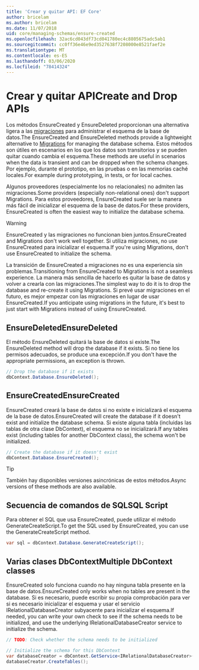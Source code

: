 ```yaml
---
title: 'Crear y quitar API: EF Core'
author: bricelam
ms.author: bricelam
ms.date: 11/07/2018
uid: core/managing-schemas/ensure-created
ms.openlocfilehash: 32ac6cd043df73cd041780ec4c8805675adc5ab1
ms.sourcegitcommit: cc0ff36e46e9ed3527638f7208000e8521faef2e
ms.translationtype: MT
ms.contentlocale: es-ES
ms.lasthandoff: 03/06/2020
ms.locfileid: "78414324"
---
```

# <a name="create-and-drop-apis"></a><span data-ttu-id="5ad37-102">Crear y quitar API</span><span class="sxs-lookup"><span data-stu-id="5ad37-102">Create and Drop APIs</span></span>

<span data-ttu-id="5ad37-103">Los métodos EnsureCreated y EnsureDeleted proporcionan una alternativa ligera a las [migraciones](migrations/index.md) para administrar el esquema de la base de datos.</span><span class="sxs-lookup"><span data-stu-id="5ad37-103">The EnsureCreated and EnsureDeleted methods provide a lightweight alternative to [Migrations](migrations/index.md) for managing the database schema.</span></span> <span data-ttu-id="5ad37-104">Estos métodos son útiles en escenarios en los que los datos son transitorios y se pueden quitar cuando cambia el esquema.</span><span class="sxs-lookup"><span data-stu-id="5ad37-104">These methods are useful in scenarios when the data is transient and can be dropped when the schema changes.</span></span> <span data-ttu-id="5ad37-105">Por ejemplo, durante el prototipo, en las pruebas o en las memorias caché locales.</span><span class="sxs-lookup"><span data-stu-id="5ad37-105">For example during prototyping, in tests, or for local caches.</span></span>

<span data-ttu-id="5ad37-106">Algunos proveedores (especialmente los no relacionales) no admiten las migraciones.</span><span class="sxs-lookup"><span data-stu-id="5ad37-106">Some providers (especially non-relational ones) don't support Migrations.</span></span> <span data-ttu-id="5ad37-107">Para estos proveedores, EnsureCreated suele ser la manera más fácil de inicializar el esquema de la base de datos.</span><span class="sxs-lookup"><span data-stu-id="5ad37-107">For these providers, EnsureCreated is often the easiest way to initialize the database schema.</span></span>

> [!WARNING]
> <span data-ttu-id="5ad37-108">EnsureCreated y las migraciones no funcionan bien juntos.</span><span class="sxs-lookup"><span data-stu-id="5ad37-108">EnsureCreated and Migrations don't work well together.</span></span> <span data-ttu-id="5ad37-109">Si utiliza migraciones, no use EnsureCreated para inicializar el esquema.</span><span class="sxs-lookup"><span data-stu-id="5ad37-109">If you're using Migrations, don't use EnsureCreated to initialize the schema.</span></span>

<span data-ttu-id="5ad37-110">La transición de EnsureCreated a migraciones no es una experiencia sin problemas.</span><span class="sxs-lookup"><span data-stu-id="5ad37-110">Transitioning from EnsureCreated to Migrations is not a seamless experience.</span></span> <span data-ttu-id="5ad37-111">La manera más sencilla de hacerlo es quitar la base de datos y volver a crearla con las migraciones.</span><span class="sxs-lookup"><span data-stu-id="5ad37-111">The simplest way to do it is to drop the database and re-create it using Migrations.</span></span> <span data-ttu-id="5ad37-112">Si prevé usar migraciones en el futuro, es mejor empezar con las migraciones en lugar de usar EnsureCreated.</span><span class="sxs-lookup"><span data-stu-id="5ad37-112">If you anticipate using migrations in the future, it's best to just start with Migrations instead of using EnsureCreated.</span></span>

## <a name="ensuredeleted"></a><span data-ttu-id="5ad37-113">EnsureDeleted</span><span class="sxs-lookup"><span data-stu-id="5ad37-113">EnsureDeleted</span></span>

<span data-ttu-id="5ad37-114">El método EnsureDeleted quitará la base de datos si existe.</span><span class="sxs-lookup"><span data-stu-id="5ad37-114">The EnsureDeleted method will drop the database if it exists.</span></span> <span data-ttu-id="5ad37-115">Si no tiene los permisos adecuados, se produce una excepción.</span><span class="sxs-lookup"><span data-stu-id="5ad37-115">If you don't have the appropriate permissions, an exception is thrown.</span></span>

``` csharp
// Drop the database if it exists
dbContext.Database.EnsureDeleted();
```

## <a name="ensurecreated"></a><span data-ttu-id="5ad37-116">EnsureCreated</span><span class="sxs-lookup"><span data-stu-id="5ad37-116">EnsureCreated</span></span>

<span data-ttu-id="5ad37-117">EnsureCreated creará la base de datos si no existe e inicializará el esquema de la base de datos.</span><span class="sxs-lookup"><span data-stu-id="5ad37-117">EnsureCreated will create the database if it doesn't exist and initialize the database schema.</span></span> <span data-ttu-id="5ad37-118">Si existe alguna tabla (incluidas las tablas de otra clase DbContext), el esquema no se inicializará.</span><span class="sxs-lookup"><span data-stu-id="5ad37-118">If any tables exist (including tables for another DbContext class), the schema won't be initialized.</span></span>

``` csharp
// Create the database if it doesn't exist
dbContext.Database.EnsureCreated();
```

> [!TIP]
> <span data-ttu-id="5ad37-119">También hay disponibles versiones asincrónicas de estos métodos.</span><span class="sxs-lookup"><span data-stu-id="5ad37-119">Async versions of these methods are also available.</span></span>

## <a name="sql-script"></a><span data-ttu-id="5ad37-120">Secuencia de comandos de SQL</span><span class="sxs-lookup"><span data-stu-id="5ad37-120">SQL Script</span></span>

<span data-ttu-id="5ad37-121">Para obtener el SQL que usa EnsureCreated, puede utilizar el método GenerateCreateScript.</span><span class="sxs-lookup"><span data-stu-id="5ad37-121">To get the SQL used by EnsureCreated, you can use the GenerateCreateScript method.</span></span>

``` csharp
var sql = dbContext.Database.GenerateCreateScript();
```

## <a name="multiple-dbcontext-classes"></a><span data-ttu-id="5ad37-122">Varias clases DbContext</span><span class="sxs-lookup"><span data-stu-id="5ad37-122">Multiple DbContext classes</span></span>

<span data-ttu-id="5ad37-123">EnsureCreated solo funciona cuando no hay ninguna tabla presente en la base de datos.</span><span class="sxs-lookup"><span data-stu-id="5ad37-123">EnsureCreated only works when no tables are present in the database.</span></span> <span data-ttu-id="5ad37-124">Si es necesario, puede escribir su propia comprobación para ver si es necesario inicializar el esquema y usar el servicio IRelationalDatabaseCreator subyacente para inicializar el esquema.</span><span class="sxs-lookup"><span data-stu-id="5ad37-124">If needed, you can write your own check to see if the schema needs to be initialized, and use the underlying IRelationalDatabaseCreator service to initialize the schema.</span></span>

``` csharp
// TODO: Check whether the schema needs to be initialized

// Initialize the schema for this DbContext
var databaseCreator = dbContext.GetService<IRelationalDatabaseCreator>();
databaseCreator.CreateTables();
```
